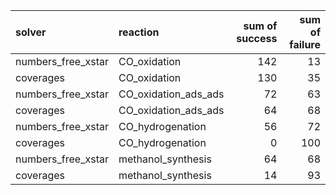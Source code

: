 | solver             | reaction             |   sum of success |   sum of failure |
|:-------------------|:---------------------|-----------------:|-----------------:|
| numbers_free_xstar | CO_oxidation         |              142 |               13 |
| coverages          | CO_oxidation         |              130 |               35 |
| numbers_free_xstar | CO_oxidation_ads_ads |               72 |               63 |
| coverages          | CO_oxidation_ads_ads |               64 |               68 |
| numbers_free_xstar | CO_hydrogenation     |               56 |               72 |
| coverages          | CO_hydrogenation     |                0 |              100 |
| numbers_free_xstar | methanol_synthesis   |               64 |               68 |
| coverages          | methanol_synthesis   |               14 |               93 |